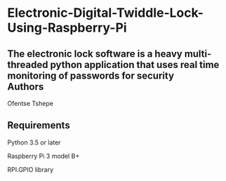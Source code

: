 # Electronic-Digital-Twiddle-Lock-Using-Raspberry-Pi
The electronic lock  software is a heavy multi-threaded python application that uses real time  monitoring of passwords for security    
Authors
----
Ofentse Tshepe

Requirements 
----
Python 3.5 or later 

Raspberry Pi 3 model B+

RPI.GPIO library
